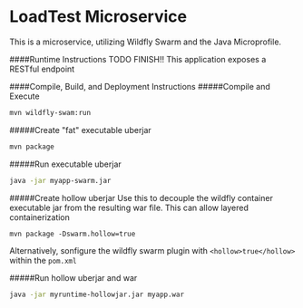 # LoadTest Microservice
This is a microservice, utilizing Wildfly Swarm and the Java Microprofile.   

####Runtime Instructions
TODO FINISH!!
This application exposes a RESTful endpoint
 
####Compile, Build, and Deployment Instructions
#####Compile and Execute
```bash
mvn wildfly-swam:run
```
#####Create "fat" executable uberjar
```bash
mvn package
```
#####Run executable uberjar
```bash
java -jar myapp-swarm.jar
```

#####Create hollow uberjar
Use this to decouple the wildfly container executable jar from the resulting war file.  This can allow layered containerization
```
mvn package -Dswarm.hollow=true
```
Alternatively, sonfigure the wildfly swarm plugin with `<hollow>true</hollow>` within the `pom.xml`

#####Run hollow uberjar and war
```bash
java -jar myruntime-hollowjar.jar myapp.war
```
   